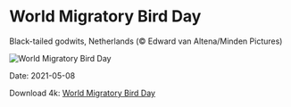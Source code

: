 # World Migratory Bird Day

Black-tailed godwits, Netherlands (© Edward van Altena/Minden Pictures)

![World Migratory Bird Day](https://bing.com/th?id=OHR.LimosaLimosa_EN-US4076563094_UHD.jpg&rf=LaDigue_UHD.jpg&pid=hp&w=1024&h=576)

Date: 2021-05-08

Download 4k: [World Migratory Bird Day](https://bing.com/th?id=OHR.LimosaLimosa_EN-US4076563094_UHD.jpg&rf=LaDigue_UHD.jpg&pid=hp&w=3840&h=2160)

